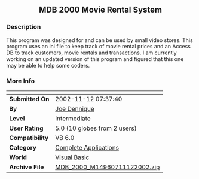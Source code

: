 ﻿<div align="center">

## MDB 2000 Movie Rental System


</div>

### Description

This program was designed for and can be used by small video stores. This program uses an ini file to keep track of movie rental prices and an Access DB to track customers, movie rentals and transactions. I am currently working on an updated version of this program and figured that this one may be able to help some coders.
 
### More Info
 


<span>             |<span>
---                |---
**Submitted On**   |2002-11-12 07:37:40
**By**             |[Joe Dennique](https://github.com/Planet-Source-Code/PSCIndex/blob/master/ByAuthor/joe-dennique.md)
**Level**          |Intermediate
**User Rating**    |5.0 (10 globes from 2 users)
**Compatibility**  |VB 6\.0
**Category**       |[Complete Applications](https://github.com/Planet-Source-Code/PSCIndex/blob/master/ByCategory/complete-applications__1-27.md)
**World**          |[Visual Basic](https://github.com/Planet-Source-Code/PSCIndex/blob/master/ByWorld/visual-basic.md)
**Archive File**   |[MDB\_2000\_M14960711122002\.zip](https://github.com/Planet-Source-Code/joe-dennique-mdb-2000-movie-rental-system__1-40644/archive/master.zip)








